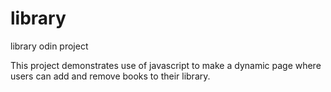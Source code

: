 # library
library odin project

This project demonstrates use of javascript to make a dynamic page where users can add and remove books to their library.